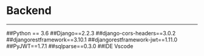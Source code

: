 # Backend
-------------------------
##Python == 3.6
##Django==2.2.3
##django-cors-headers==3.0.2
##djangorestframework==3.10.1
##djangorestframework-jwt==1.11.0
##PyJWT==1.7.1
##sqlparse==0.3.0
##IDE Vscode

